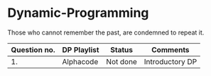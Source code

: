 # Dynamic-Programming
Those who cannot remember the past, are condemned to repeat it.

|Question no.|  DP Playlist | Status | Comments |
| ------ | ------------- | ------------- | -------------- |
| 1. | Alphacode  | Not done  | Introductory DP |
